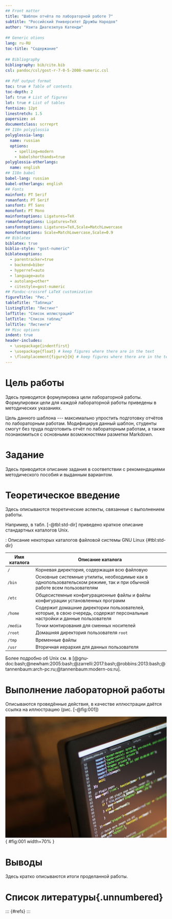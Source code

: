 ```yaml
---
## Front matter
title: "Шаблон отчёта по лабораторной работе 7"
subtitle: "Российский Университет Дружбы Народов"
author: "Нзита Диатезилуа Катенди"

## Generic otions
lang: ru-RU
toc-title: "Содержание"

## Bibliography
bibliography: bib/cite.bib
csl: pandoc/csl/gost-r-7-0-5-2008-numeric.csl

## Pdf output format
toc: true # Table of contents
toc-depth: 2
lof: true # List of figures
lot: true # List of tables
fontsize: 12pt
linestretch: 1.5
papersize: a4
documentclass: scrreprt
## I18n polyglossia
polyglossia-lang:
  name: russian
  options:
	- spelling=modern
	- babelshorthands=true
polyglossia-otherlangs:
  name: english
## I18n babel
babel-lang: russian
babel-otherlangs: english
## Fonts
mainfont: PT Serif
romanfont: PT Serif
sansfont: PT Sans
monofont: PT Mono
mainfontoptions: Ligatures=TeX
romanfontoptions: Ligatures=TeX
sansfontoptions: Ligatures=TeX,Scale=MatchLowercase
monofontoptions: Scale=MatchLowercase,Scale=0.9
## Biblatex
biblatex: true
biblio-style: "gost-numeric"
biblatexoptions:
  - parentracker=true
  - backend=biber
  - hyperref=auto
  - language=auto
  - autolang=other*
  - citestyle=gost-numeric
## Pandoc-crossref LaTeX customization
figureTitle: "Рис."
tableTitle: "Таблица"
listingTitle: "Листинг"
lofTitle: "Список иллюстраций"
lotTitle: "Список таблиц"
lolTitle: "Листинги"
## Misc options
indent: true
header-includes:
  - \usepackage{indentfirst}
  - \usepackage{float} # keep figures where there are in the text
  - \floatplacement{figure}{H} # keep figures where there are in the text
---
```


# Цель работы

Здесь приводится формулировка цели лабораторной работы. Формулировки
цели для каждой лабораторной работы приведены в методических
указаниях.

Цель данного шаблона --- максимально упростить подготовку отчётов по
лабораторным работам.  Модифицируя данный шаблон, студенты смогут без
труда подготовить отчёт по лабораторным работам, а также познакомиться
с основными возможностями разметки Markdown.

# Задание

Здесь приводится описание задания в соответствии с рекомендациями
методического пособия и выданным вариантом.

# Теоретическое введение

Здесь описываются теоретические аспекты, связанные с выполнением работы.

Например, в табл. [-@tbl:std-dir] приведено краткое описание стандартных каталогов Unix.

: Описание некоторых каталогов файловой системы GNU Linux {#tbl:std-dir}

| Имя каталога | Описание каталога                                                                                                          |
|--------------|----------------------------------------------------------------------------------------------------------------------------|
| `/`          | Корневая директория, содержащая всю файловую                                                                               |
| `/bin `      | Основные системные утилиты, необходимые как в однопользовательском режиме, так и при обычной работе всем пользователям     |
| `/etc`       | Общесистемные конфигурационные файлы и файлы конфигурации установленных программ                                           |
| `/home`      | Содержит домашние директории пользователей, которые, в свою очередь, содержат персональные настройки и данные пользователя |
| `/media`     | Точки монтирования для сменных носителей                                                                                   |
| `/root`      | Домашняя директория пользователя  `root`                                                                                   |
| `/tmp`       | Временные файлы                                                                                                            |
| `/usr`       | Вторичная иерархия для данных пользователя                                                                                 |

Более подробно об Unix см. в [@gnu-doc:bash;@newham:2005:bash;@zarrelli:2017:bash;@robbins:2013:bash;@tannenbaum:arch-pc:ru;@tannenbaum:modern-os:ru].

# Выполнение лабораторной работы

Описываются проведённые действия, в качестве иллюстрации даётся ссылка на иллюстрацию (рис. [-@fig:001])

![Название рисунка](image/placeimg_800_600_tech.jpg){ #fig:001 width=70% }

# Выводы

Здесь кратко описываются итоги проделанной работы.

# Список литературы{.unnumbered}

::: {#refs}
:::
